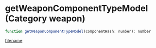 # getWeaponComponentTypeModel (Category weapon)

```js
function getWeaponComponentTypeModel(componentHash: number): number
```

[filename](getWeaponComponentTypeModel_m.md ':include')